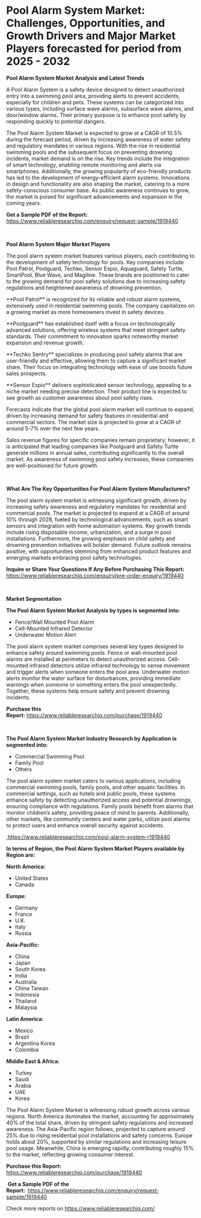 <p><h1>Pool Alarm System Market: Challenges, Opportunities, and Growth Drivers and Major Market Players forecasted for period from 2025 - 2032</h1></p><p><strong>Pool Alarm System Market Analysis and Latest Trends</strong></p>
<p><p>A Pool Alarm System is a safety device designed to detect unauthorized entry into a swimming pool area, providing alerts to prevent accidents, especially for children and pets. These systems can be categorized into various types, including surface wave alarms, subsurface wave alarms, and door/window alarms. Their primary purpose is to enhance pool safety by responding quickly to potential dangers.</p><p>The Pool Alarm System Market is expected to grow at a CAGR of 10.5% during the forecast period, driven by increasing awareness of water safety and regulatory mandates in various regions. With the rise in residential swimming pools and the subsequent focus on preventing drowning incidents, market demand is on the rise. Key trends include the integration of smart technology, enabling remote monitoring and alerts via smartphones. Additionally, the growing popularity of eco-friendly products has led to the development of energy-efficient alarm systems. Innovations in design and functionality are also shaping the market, catering to a more safety-conscious consumer base. As public awareness continues to grow, the market is poised for significant advancements and expansion in the coming years.</p></p>
<p><strong>Get a Sample PDF of the Report:&nbsp;</strong> <a href="https://www.reliableresearchiq.com/enquiry/request-sample/1919440?utm_campaign=2468&utm_medium=2&utm_source=Github&utm_content=ia&utm_term=20022025&utm_id=pool-alarm-system">https://www.reliableresearchiq.com/enquiry/request-sample/1919440</a></p>
<p>&nbsp;</p>
<p><strong>Pool Alarm System Major Market Players</strong></p>
<p><p>The pool alarm system market features various players, each contributing to the development of safety technology for pools. Key companies include Pool Patrol, Poolguard, Techko, Sensor Espio, Aquaguard, Safety Turtle, SmartPool, Blue Wave, and Magiline. These brands are positioned to cater to the growing demand for pool safety solutions due to increasing safety regulations and heightened awareness of drowning prevention.</p><p>**Pool Patrol** is recognized for its reliable and robust alarm systems, extensively used in residential swimming pools. The company capitalizes on a growing market as more homeowners invest in safety devices. </p><p>**Poolguard** has established itself with a focus on technologically advanced solutions, offering wireless systems that meet stringent safety standards. Their commitment to innovation sparks noteworthy market expansion and revenue growth.</p><p>**Techko Sentry** specializes in producing pool safety alarms that are user-friendly and effective, allowing them to capture a significant market share. Their focus on integrating technology with ease of use boosts future sales prospects.</p><p>**Sensor Espio** delivers sophisticated sensor technology, appealing to a niche market needing precise detection. Their product line is expected to see growth as customer awareness about pool safety rises.</p><p>Forecasts indicate that the global pool alarm market will continue to expand, driven by increasing demand for safety features in residential and commercial sectors. The market size is projected to grow at a CAGR of around 5-7% over the next few years.</p><p>Sales revenue figures for specific companies remain proprietary; however, it is anticipated that leading companies like Poolguard and Safety Turtle generate millions in annual sales, contributing significantly to the overall market. As awareness of swimming pool safety increases, these companies are well-positioned for future growth.</p></p>
<p>&nbsp;</p>
<p><strong>What Are The Key Opportunities For Pool Alarm System Manufacturers?</strong></p>
<p><p>The pool alarm system market is witnessing significant growth, driven by increasing safety awareness and regulatory mandates for residential and commercial pools. The market is projected to expand at a CAGR of around 10% through 2028, fueled by technological advancements, such as smart sensors and integration with home automation systems. Key growth trends include rising disposable income, urbanization, and a surge in pool installations. Furthermore, the growing emphasis on child safety and drowning prevention initiatives will bolster demand. Future outlook remains positive, with opportunities stemming from enhanced product features and emerging markets embracing pool safety technologies.</p></p>
<p><strong>Inquire or Share Your Questions If Any Before Purchasing This Report:</strong> <a href="https://www.reliableresearchiq.com/enquiry/pre-order-enquiry/1919440?utm_campaign=2468&utm_medium=2&utm_source=Github&utm_content=ia&utm_term=20022025&utm_id=pool-alarm-system">https://www.reliableresearchiq.com/enquiry/pre-order-enquiry/1919440</a></p>
<p>&nbsp;</p>
<p><strong>Market Segmentation</strong></p>
<p><strong>The Pool Alarm System Market Analysis by types is segmented into:</strong></p>
<p><ul><li>Fence/Wall Mounted Pool Alarm</li><li>Cell-Mounted Infrared Detector</li><li>Underwater Motion Alert</li></ul></p>
<p><p>The pool alarm system market comprises several key types designed to enhance safety around swimming pools. Fence or wall-mounted pool alarms are installed at perimeters to detect unauthorized access. Cell-mounted infrared detectors utilize infrared technology to sense movement and trigger alerts when someone enters the pool area. Underwater motion alerts monitor the water surface for disturbances, providing immediate warnings when someone or something enters the pool unexpectedly. Together, these systems help ensure safety and prevent drowning incidents.</p></p>
<p><strong>Purchase this Report:&nbsp;</strong><a href="https://www.reliableresearchiq.com/purchase/1919440?utm_campaign=2468&utm_medium=2&utm_source=Github&utm_content=ia&utm_term=20022025&utm_id=pool-alarm-system">https://www.reliableresearchiq.com/purchase/1919440</a></p>
<p>&nbsp;</p>
<p><strong>The Pool Alarm System Market Industry Research by Application is segmented into:</strong></p>
<p><ul><li>Commercial Swimming Pool</li><li>Family Pool</li><li>Others</li></ul></p>
<p><p>The pool alarm system market caters to various applications, including commercial swimming pools, family pools, and other aquatic facilities. In commercial settings, such as hotels and public pools, these systems enhance safety by detecting unauthorized access and potential drownings, ensuring compliance with regulations. Family pools benefit from alarms that monitor children’s safety, providing peace of mind to parents. Additionally, other markets, like community centers and water parks, utilize pool alarms to protect users and enhance overall security against accidents.</p></p>
<p><a href="https://www.reliableresearchiq.com/pool-alarm-system-r1919440?utm_campaign=2468&utm_medium=2&utm_source=Github&utm_content=ia&utm_term=20022025&utm_id=pool-alarm-system">&nbsp;https://www.reliableresearchiq.com/pool-alarm-system-r1919440</a></p>
<p><strong>In terms of Region, the Pool Alarm System Market Players available by Region are:</strong></p>
<p>
    <p> <strong> North America: </strong>
        <ul>
            <li>United States</li>
            <li>Canada</li>
        </ul>
        </p> 
    <p> <strong> Europe: </strong>
        <ul>
            <li>Germany</li>
            <li>France</li>
            <li>U.K.</li>
            <li>Italy</li>
            <li>Russia</li>
        </ul>
        </p> 
    <p> <strong> Asia-Pacific: </strong>
        <ul>
            <li>China</li>
            <li>Japan</li>
            <li>South Korea</li>
            <li>India</li>
            <li>Australia</li>
            <li>China Taiwan</li>
            <li>Indonesia</li>
            <li>Thailand</li>
            <li>Malaysia</li>
        </ul>
        </p> 
    <p> <strong> Latin America: </strong>
        <ul>
            <li>Mexico</li>
            <li>Brazil</li>
            <li>Argentina Korea</li>
            <li>Colombia</li>
        </ul>
        </p> 
    <p> <strong> Middle East & Africa: </strong>
        <ul>
            <li>Turkey</li>
            <li>Saudi</li>
            <li>Arabia</li>
            <li>UAE</li>
            <li>Korea</li>
        </ul>
    </p>
    </p>
<p><p>The Pool Alarm System Market is witnessing robust growth across various regions. North America dominates the market, accounting for approximately 40% of the total share, driven by stringent safety regulations and increased awareness. The Asia-Pacific region follows, projected to capture around 25% due to rising residential pool installations and safety concerns. Europe holds about 20%, supported by similar regulations and increasing leisure pool usage. Meanwhile, China is emerging rapidly, contributing roughly 15% to the market, reflecting growing consumer interest.</p></p>
<p><strong>Purchase this Report: </strong><a href="https://www.reliableresearchiq.com/purchase/1919440?utm_campaign=2468&utm_medium=2&utm_source=Github&utm_content=ia&utm_term=20022025&utm_id=pool-alarm-system">https://www.reliableresearchiq.com/purchase/1919440</a></p>
<p>&nbsp;<strong>Get a Sample PDF of the Report:&nbsp;&nbsp;</strong><a href="https://www.reliableresearchiq.com/enquiry/request-sample/1919440?utm_campaign=2468&utm_medium=2&utm_source=Github&utm_content=ia&utm_term=20022025&utm_id=pool-alarm-system">https://www.reliableresearchiq.com/enquiry/request-sample/1919440</a></p>
<p><strong></strong></p>
<p>Check more reports on <a href="https://www.reliableresearchiq.com/?utm_campaign=2468&utm_medium=2&utm_source=Github&utm_content=ia&utm_term=20022025&utm_id=pool-alarm-system">https://www.reliableresearchiq.com/</a></p>